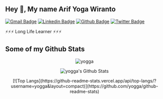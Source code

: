 ## Hey 👋, My name Arif Yoga Wiranto
[![Gmail Badge](https://img.shields.io/badge/-arifyoga987@gmail.com-c14438?style=flat&logo=Gmail&logoColor=white&link=mailto:arifyoga987@gmail.com)](mailto:arifyoga987@gmail.com) 
[![Linkedin Badge](https://img.shields.io/badge/-arifyogaw-0072b1?style=flat&logo=Linkedin&logoColor=white&link=https://www.linkedin.com/in/arifyogaw/)](https://www.linkedin.com/in/arifyogaw/) 
[![Github Badge](https://img.shields.io/badge/-yogga-grey?style=flat&logo=github&logoColor=white&link=https://github.com/yogga/)](https://www.github.com/yogga/) [![Twitter Badge](https://img.shields.io/badge/-ar_yoga7-00acee?style=flat&logo=twitter&logoColor=white&link=https://twitter.com/ar_yoga7/)](https://www.twitter.com/ar_yoga7/) <p align='left'>⚡⚡⚡ Long Life Learner ⚡⚡⚡ </p> 
## Some of my Github Stats
<p align=center> <img src=https://komarev.com/ghpvc/?username=yogga alt=yogga /> </p>

<!-- [![Github stats](https://github-readme-stats.vercel.app/api?username=yogga&show_icons=true&include_all_commits=true)](https://github.com/yogga/github-readme-stats) -->
<p align="center">
<img  src="https://github-readme-stats.vercel.app/api?username=yogga&show_icons=true&count_private=true&include_all_commits=true&line_height=21" alt="yogga's Github Stats" />
</p>

<p align="center">
[![Top Langs](https://github-readme-stats.vercel.app/api/top-langs/?username=yogga&layout=compact)](https://github.com/yogga/github-readme-stats)
</p>

<!--
**yogga/yogga** is a ✨ _special_ ✨ repository because its `README.md` (this file) appears on your GitHub profile.

Here are some ideas to get you started:

- 🔭 I’m currently working on ...
- 🌱 I’m currently learning ...
- 👯 I’m looking to collaborate on ...
- 🤔 I’m looking for help with ...
- 💬 Ask me about ...
- 📫 How to reach me: ...
- 😄 Pronouns: ...
- ⚡ Fun fact: ...
-->
